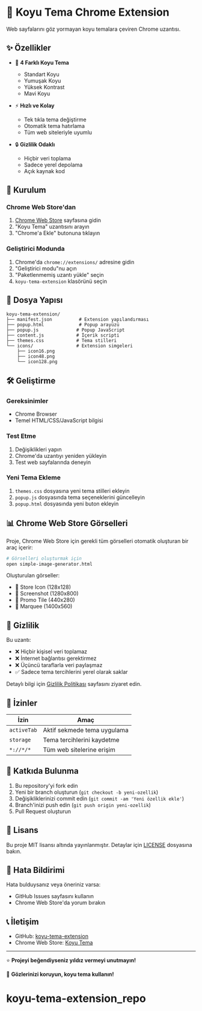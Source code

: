 # 🌙 Koyu Tema Chrome Extension

Web sayfalarını göz yormayan koyu temalara çeviren Chrome uzantısı.

## ✨ Özellikler

- 🎨 **4 Farklı Koyu Tema**
  - Standart Koyu
  - Yumuşak Koyu  
  - Yüksek Kontrast
  - Mavi Koyu

- ⚡ **Hızlı ve Kolay**
  - Tek tıkla tema değiştirme
  - Otomatik tema hatırlama
  - Tüm web siteleriyle uyumlu

- 🔒 **Gizlilik Odaklı**
  - Hiçbir veri toplama
  - Sadece yerel depolama
  - Açık kaynak kod

## 🚀 Kurulum

### Chrome Web Store'dan
1. [Chrome Web Store](https://chrome.google.com/webstore) sayfasına gidin
2. "Koyu Tema" uzantısını arayın
3. "Chrome'a Ekle" butonuna tıklayın

### Geliştirici Modunda
1. Chrome'da `chrome://extensions/` adresine gidin
2. "Geliştirici modu"nu açın
3. "Paketlenmemiş uzantı yükle" seçin
4. `koyu-tema-extension` klasörünü seçin

## 📁 Dosya Yapısı

```
koyu-tema-extension/
├── manifest.json          # Extension yapılandırması
├── popup.html             # Popup arayüzü
├── popup.js              # Popup JavaScript
├── content.js            # İçerik scripti
├── themes.css            # Tema stilleri
└── icons/                # Extension simgeleri
    ├── icon16.png
    ├── icon48.png
    └── icon128.png
```

## 🛠️ Geliştirme

### Gereksinimler
- Chrome Browser
- Temel HTML/CSS/JavaScript bilgisi

### Test Etme
1. Değişiklikleri yapın
2. Chrome'da uzantıyı yeniden yükleyin
3. Test web sayfalarında deneyin

### Yeni Tema Ekleme
1. `themes.css` dosyasına yeni tema stilleri ekleyin
2. `popup.js` dosyasında tema seçeneklerini güncelleyin
3. `popup.html` dosyasında yeni buton ekleyin

## 📊 Chrome Web Store Görselleri

Proje, Chrome Web Store için gerekli tüm görselleri otomatik oluşturan bir araç içerir:

```bash
# Görselleri oluşturmak için
open simple-image-generator.html
```

Oluşturulan görseller:
- 🎯 Store Icon (128x128)
- 📸 Screenshot (1280x800)  
- 🎨 Promo Tile (440x280)
- 🌟 Marquee (1400x560)

## 🔐 Gizlilik

Bu uzantı:
- ❌ Hiçbir kişisel veri toplamaz
- ❌ İnternet bağlantısı gerektirmez
- ❌ Üçüncü taraflarla veri paylaşmaz
- ✅ Sadece tema tercihlerini yerel olarak saklar

Detaylı bilgi için [Gizlilik Politikası](privacy-policy.html) sayfasını ziyaret edin.

## 📝 İzinler

| İzin | Amaç |
|------|------|
| `activeTab` | Aktif sekmede tema uygulama |
| `storage` | Tema tercihlerini kaydetme |
| `*://*/*` | Tüm web sitelerine erişim |

## 🤝 Katkıda Bulunma

1. Bu repository'yi fork edin
2. Yeni bir branch oluşturun (`git checkout -b yeni-ozellik`)
3. Değişikliklerinizi commit edin (`git commit -am 'Yeni özellik ekle'`)
4. Branch'inizi push edin (`git push origin yeni-ozellik`)
5. Pull Request oluşturun

## 📄 Lisans

Bu proje MIT lisansı altında yayınlanmıştır. Detaylar için [LICENSE](LICENSE) dosyasına bakın.

## 🐛 Hata Bildirimi

Hata bulduysanız veya öneriniz varsa:
- GitHub Issues sayfasını kullanın
- Chrome Web Store'da yorum bırakın

## 📞 İletişim

- GitHub: [koyu-tema-extension](https://github.com/username/koyu-tema-extension)
- Chrome Web Store: [Koyu Tema](https://chrome.google.com/webstore)

---

⭐ **Projeyi beğendiyseniz yıldız vermeyi unutmayın!**

🌙 **Gözlerinizi koruyun, koyu tema kullanın!**
# koyu-tema-extension_repo
